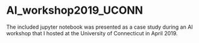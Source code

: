 # AI_workshop2019_UCONN
The included jupyter notebook was presented as a case study during an AI workshop that I hosted at the University of Connecticut in April 2019.
